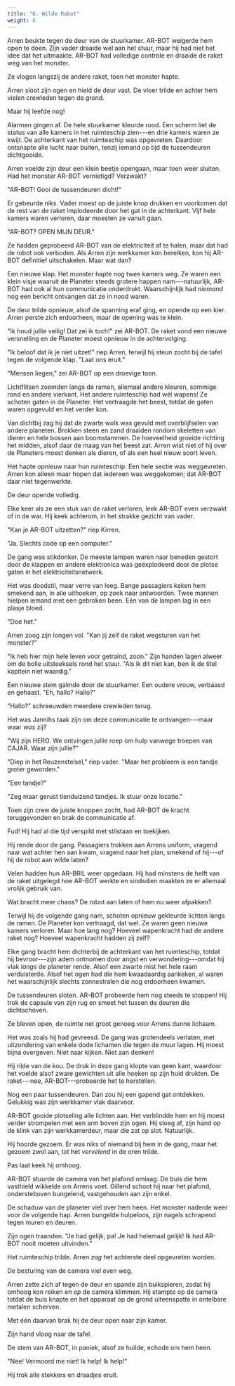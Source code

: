 ```yaml
---
title: "6. Wilde Robot"
weight: 6
---
```


Arren beukte tegen de deur van de stuurkamer. AR-BOT weigerde hem open te doen. Zijn vader draaide wel aan het stuur, maar hij had niet het idee dat het uitmaakte. AR-BOT had volledige controle en draaide de raket weg van het monster.

Ze vlogen langszij de andere raket, toen het monster hapte.

Arren sloot zijn ogen en hield de deur vast. De vloer trilde en achter hem vielen crewleden tegen de grond. 

Maar hij leefde nog!

Alarmen gingen af. De hele stuurkamer kleurde rood. Een scherm liet de status van alle kamers in het ruimteschip zien---en drie kamers waren ze kwijt. De achterkant van het ruimteschip was opgevreten. Daardoor ontsnapte alle lucht naar buiten, tenzij iemand op tijd de tussendeuren dichtgooide.

Arren voelde zijn deur een klein beetje opengaan, maar toen weer sluiten. Had het monster AR-BOT vernietigd? Verzwakt? 

"AR-BOT! Gooi de tussendeuren dicht!"

Er gebeurde niks. Vader moest op de juiste knop drukken en voorkomen dat de rest van de raket implodeerde door het gat in de achterkant. Vijf hele kamers waren verloren, daar moesten ze vanuit gaan.

"AR-BOT? OPEN MIJN DEUR." 

Ze hadden geprobeerd AR-BOT van de elektriciteit af te halen, maar dat had de robot ook verboden. Als Arren zijn werkkamer kon bereiken, kon hij AR-BOT definitief uitschakelen. Maar wat dan?

Een nieuwe klap. Het monster hapte nog twee kamers weg. Ze waren een klein visje waaruit de Planeter steeds grotere happen nam---natuurlijk, AR-BOT had ook al hun communicatie onderdrukt. Waarschijnlijk had _niemand_ nog een bericht ontvangen dat ze in nood waren.

De deur trilde opnieuw, alsof de spanning eraf ging, en opende op een kier. Arren perste zich erdoorheen, maar de opening was te klein.

"Ik houd jullie veilig! Dat zei ik toch!" zei AR-BOT. De raket vond een nieuwe versnelling en de Planeter moest opnieuw in de achtervolging.

"Ik beloof dat ik je niet uitzet!" riep Arren, terwijl hij steun zocht bij de tafel tegen de volgende klap. "Laat ons eruit."

"Mensen liegen," zei AR-BOT op een droevige toon.

Lichtflitsen zoemden langs de ramen, allemaal andere kleuren, sommige rond en andere vierkant. Het andere ruimteschip had wél wapens! Ze schoten gaten in de Planeter. Het vertraagde het beest, totdat de gaten waren opgevuld en het verder kon.

Van dichtbij zag hij dat de zwarte wolk was gevuld met overblijfselen van andere planeten. Brokken steen en zand draaiden rondom skeletten van dieren en hele bossen aan boomstammen. De hoeveelheid groeide richting het midden, alsof daar de maag van het beest zat. Arren wist niet of hij over de Planeters moest denken als dieren, of als een heel nieuw soort leven.

Het hapte opnieuw naar hun ruimteschip. Een hele sectie was weggevreten. Arren kon alleen maar hopen dat iedereen was weggekomen; dat AR-BOT daar niet tegenwerkte.

De deur opende volledig.

Elke keer als ze een stuk van de raket verloren, leek AR-BOT even verzwakt of in de war. Hij keek achterom, in het strakke gezicht van vader.

"Kan je AR-BOT uitzetten?" riep Kirren.

"Ja. Slechts code op een computer."

De gang was stikdonker. De meeste lampen waren naar beneden gestort door de klappen en andere elektronica was geëxplodeerd door de plotse gaten in het elektriciteitsnetwerk. 

Het was doodstil, maar verre van leeg. Bange passagiers keken hem smekend aan, in alle uithoeken, op zoek naar antwoorden. Twee mannen hielpen iemand met een gebroken been. Eén van de lampen lag in een plasje bloed.

"Doe het."

Arren zoog zijn longen vol. "Kan jij zelf de raket wegsturen van het monster?"

"Ik heb hier mijn hele leven voor getraind, zoon." Zijn handen lagen alweer om de bolle uitsteeksels rond het stuur. "Als ik dit niet kan, ben ik de titel kapitein niet waardig."

Een nieuwe stem galmde door de stuurkamer. Een oudere vrouw, verbaasd en gehaast. "Eh, hallo? Hallo?"

"Hallo?" schreeuwden meerdere crewleden terug. 

Het was Jannihs taak zijn om deze communicatie te ontvangen---maar waar _was_ zij?

"Wij zijn HERO. We ontvingen jullie roep om hulp vanwege troepen van CAJAR. Waar zijn jullie?"

"Diep in het Reuzenstelsel," riep vader. "Maar het probleem is een tandje groter geworden."

"Een tandje?"

"Zeg maar gerust tienduizend tandjes. Ik stuur onze locatie." 

Toen zijn crew de juiste knoppen zocht, had AR-BOT de kracht teruggevonden en brak de communicatie af. 

Fud! Hij had al die tijd verspild met stilstaan en toekijken.

Hij rende door de gang. Passagiers trokken aan Arrens uniform, vragend naar wat achter hen aan kwam, vragend naar het plan, smekend of hij---of hij de robot aan wilde laten?

Velen hadden hun AR-BRIL weer opgedaan. Hij had minstens de helft van de raket uitgelegd hoe AR-BOT werkte en sindsdien maakten ze er allemaal vrolijk gebruik van. 

Wat bracht meer chaos? De robot aan laten of hem nu weer afpakken?

Terwijl hij de volgende gang nam, schoten opnieuw gekleurde lichten langs de ramen. De Planeter kon vertraagd, dat wel. Ze waren geen nieuwe kamers verloren. Maar hoe lang nog? Hoeveel wapenkracht had de andere raket nog? Hoeveel wapenkracht hadden zij zelf?

Elke gang bracht hem dichterbij de achterkant van het ruimteschip, totdat hij bevroor---zijn adem ontnomen door angst en verwondering---omdat hij vlak _langs_ de planeter rende. Alsof een zwarte mist het hele raam verduisterde. Alsof het ogen had die hem kwaadaardig aankeken, al waren het waarschijnlijk slechts zonnestralen die nog erdoorheen kwamen.

De tussendeuren sloten. AR-BOT probeerde hem nog steeds te stoppen! Hij trok de capsule van zijn rug en smeet het tussen de deuren die dichtschoven.

Ze bleven open, de ruimte net groot genoeg voor Arrens dunne lichaam. 

Het was zoals hij had gevreesd. De gang was grotendeels verlaten, met uitzondering van enkele dode lichamen die tegen de muur lagen. Hij moest bijna overgeven. Niet naar kijken. Niet aan denken!

Hij rilde van de kou. De druk in deze gang klopte van geen kant, waardoor het voelde alsof zware gewichten uit alle hoeken op zijn huid drukten. De raket---nee, AR-BOT---probeerde het te herstellen. 

Nog een paar tussendeuren. Dan zou hij een gapend gat ontdekken. Gelukkig was zijn werkkamer vlak daarvoor.

AR-BOT gooide plotseling alle lichten aan. Het verblindde hem en hij moest verder strompelen met een arm boven zijn ogen. Hij sloeg af, zijn hand op de klink van zijn werkkamerdeur, maar die zat op slot. Natuurlijk.

Hij hoorde gezoem. Er was niks of niemand bij hem in de gang, maar het gezoem zwol aan, tot het _vervelend_ in de oren trilde.

Pas laat keek hij omhoog.

AR-BOT stuurde de camera van het plafond omlaag. De buis die hem vasthield wikkelde om Arrens voet. Gillend schoot hij naar het plafond, ondersteboven bungelend, vastgehouden aan zijn enkel.

De schaduw van de planeter viel over hem heen. Het monster naderde weer voor de volgende hap. Arren bungelde hulpeloos, zijn nagels schrapend tegen muren en deuren.

Zijn ogen traanden. "Je had gelijk, pa! Je had helemaal gelijk! Ik had AR-BOT nooit moeten uitvinden."

Het ruimteschip trilde. Arren _zag_ het achterste deel opgevreten worden.

De besturing van de camera viel even weg.

Arren zette zich af tegen de deur en spande zijn buikspieren, zodat hij omhoog kon reiken en _op_ de camera klimmen. Hij stampte op de camera totdat de buis knapte en het apparaat op de grond uiteenspatte in ontelbare metalen scherven. 

Met één daarvan brak hij de deur open naar zijn kamer.

Zijn hand vloog naar de tafel.

De stem van AR-BOT, in paniek, alsof ze huilde, echode om hem heen. 

"Nee! Vermoord me niet! Ik help! Ik help!"

Hij trok alle stekkers en draadjes eruit.